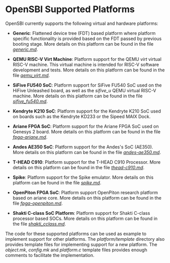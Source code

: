 OpenSBI Supported Platforms
===========================

OpenSBI currently supports the following virtual and hardware platforms:

* **Generic**: Flattened device tree (FDT) based platform where platform
  specific functionality is provided based on the FDT passed by previous
  booting stage. More details on this platform can be found in the file
  *[generic.md]*.

* **QEMU RISC-V Virt Machine**: Platform support for the QEMU *virt* virtual
  RISC-V machine. This virtual machine is intended for RISC-V software
  development and tests. More details on this platform can be found in the
  file *[qemu_virt.md]*.

* **SiFive FU540 SoC**: Platform support for SiFive FU540 SoC used on the
  HiFive Unleashed board, as well as the *sifive_u* QEMU virtual RISC-V
  machine. More details on this platform can be found in the file
  *[sifive_fu540.md]*.

* **Kendryte K210 SoC**: Platform support for the Kendryte K210 SoC used on
  boards such as the Kendryte KD233 or the Sipeed MAIX Dock.

* **Ariane FPGA SoC**: Platform support for the Ariane FPGA SoC used on
  Genesys 2 board. More details on this platform can be found in the file
  *[fpga-ariane.md]*.

* **Andes AE350 SoC**: Platform support for the Andes's SoC (AE350). More
  details on this platform can be found in the file *[andes-ae350.md]*.

* **T-HEAD C910**: Platform support for the T-HEAD C910 Processor. More
  details on this platform can be found in the file *[thead-c910.md]*.

* **Spike**: Platform support for the Spike emulator. More
  details on this platform can be found in the file *[spike.md]*.

* **OpenPiton FPGA SoC**: Platform support OpenPiton research platform based
  on ariane core. More details on this platform can be found in the file
  *[fpga-openpiton.md]*.

* **Shakti C-class SoC Platform**: Platform support for Shakti C-class
  processor based SOCs. More details on this platform can be found in the
  file *[shakti_cclass.md]*.

The code for these supported platforms can be used as example to implement
support for other platforms. The *platform/template* directory also provides
template files for implementing support for a new platform. The *object.mk*,
*config.mk* and *platform.c* template files provides enough comments to
facilitate the implementation.

[generic.md]: generic.md
[qemu_virt.md]: qemu_virt.md
[sifive_fu540.md]: sifive_fu540.md
[fpga-ariane.md]: fpga-ariane.md
[andes-ae350.md]: andes-ae350.md
[thead-c910.md]: thead-c910.md
[spike.md]: spike.md
[fpga-openpiton.md]: fpga-openpiton.md
[shakti_cclass.md]: shakti_cclass.md

